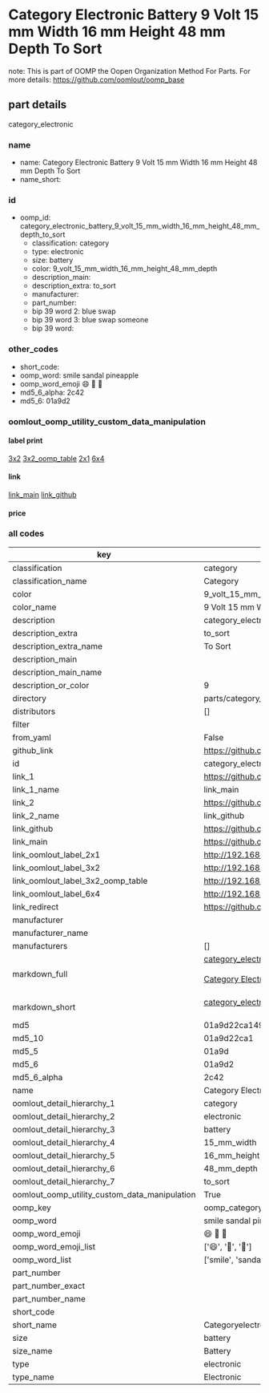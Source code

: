 # Category Electronic Battery 9 Volt 15 mm Width 16 mm Height 48 mm Depth To Sort  

note: This is part of OOMP the Oopen Organization Method For Parts. For more details: https://github.com/oomlout/oomp_base

##  part details
  



category_electronic



### name
* name: Category Electronic Battery 9 Volt 15 mm Width 16 mm Height 48 mm Depth To Sort
* name_short: 
### id
* oomp_id: category_electronic_battery_9_volt_15_mm_width_16_mm_height_48_mm_depth_to_sort
  * classification: category
  * type: electronic
  * size: battery
  * color: 9_volt_15_mm_width_16_mm_height_48_mm_depth
  * description_main: 
  * description_extra: to_sort
  * manufacturer: 
  * part_number: 
  * bip 39 word 2: blue swap
  * bip 39 word 3: blue swap someone
  * bip 39 word: 

### other_codes
* short_code: 
* oomp_word: smile sandal pineapple
* oomp_word_emoji :smile: :sandal: :pineapple:
* md5_6_alpha: 2c42
* md5_6: 01a9d2






### oomlout_oomp_utility_custom_data_manipulation
#### label print
[3x2](http://192.168.1.245:1112/?label=oomp%202c42)
[3x2_oomp_table](http://192.168.1.108:1112/?label=oomp%202c42)
[2x1](http://192.168.1.242:1112/?label=oomp%202c42)
[6x4](http://192.168.1.55:1112/?label=oomp%202c42)    

#### link

[link_main](https://github.com/oomlout/oomlout_oomp_version_1_messy/tree/main/parts/category_electronic_battery_9_volt_15_mm_width_16_mm_height_48_mm_depth_to_sort) [link_github](https://github.com/oomlout/oomlout_oomp_version_1_messy/tree/main/parts/category_electronic_battery_9_volt_15_mm_width_16_mm_height_48_mm_depth_to_sort)                             

#### price







### all codes 
| key | value |  
| --- | --- |  
| classification | category |  
| classification_name | Category |  
| color | 9_volt_15_mm_width_16_mm_height_48_mm_depth |  
| color_name | 9 Volt 15 mm Width 16 mm Height 48 mm Depth |  
| description | category_electronic |  
| description_extra | to_sort |  
| description_extra_name | To Sort |  
| description_main |  |  
| description_main_name |  |  
| description_or_color | 9  |  
| directory | parts/category_electronic_battery_9_volt_15_mm_width_16_mm_height_48_mm_depth_to_sort |  
| distributors | [] |  
| filter |  |  
| from_yaml | False |  
| github_link | https://github.com/oomlout/oomlout_oomp_part_src/tree/main/parts/category_electronic_battery_9_volt_15_mm_width_16_mm_height_48_mm_depth_to_sort |  
| id | category_electronic_battery_9_volt_15_mm_width_16_mm_height_48_mm_depth_to_sort |  
| link_1 | https://github.com/oomlout/oomlout_oomp_version_1_messy/tree/main/parts/category_electronic_battery_9_volt_15_mm_width_16_mm_height_48_mm_depth_to_sort |  
| link_1_name | link_main |  
| link_2 | https://github.com/oomlout/oomlout_oomp_version_1_messy/tree/main/parts/category_electronic_battery_9_volt_15_mm_width_16_mm_height_48_mm_depth_to_sort |  
| link_2_name | link_github |  
| link_github | https://github.com/oomlout/oomlout_oomp_version_1_messy/tree/main/parts/category_electronic_battery_9_volt_15_mm_width_16_mm_height_48_mm_depth_to_sort |  
| link_main | https://github.com/oomlout/oomlout_oomp_version_1_messy/tree/main/parts/category_electronic_battery_9_volt_15_mm_width_16_mm_height_48_mm_depth_to_sort |  
| link_oomlout_label_2x1 | http://192.168.1.242:1112/?label=oomp%202c42 |  
| link_oomlout_label_3x2 | http://192.168.1.245:1112/?label=oomp%202c42 |  
| link_oomlout_label_3x2_oomp_table | http://192.168.1.108:1112/?label=oomp%202c42 |  
| link_oomlout_label_6x4 | http://192.168.1.55:1112/?label=oomp%202c42 |  
| link_redirect | https://github.com/oomlout/oomlout_oomp_version_1_messy/tree/main/parts/category_electronic_battery_9_volt_15_mm_width_16_mm_height_48_mm_depth_to_sort |  
| manufacturer |  |  
| manufacturer_name |  |  
| manufacturers | [] |  
| markdown_full | [category_electronic_battery_9_volt_15_mm_width_16_mm_height_48_mm_depth_to_sort](none)<br>[](none)<br>[Category Electronic Battery 9 Volt 15 Mm Width 16 Mm Height 48 Mm Depth To Sort](none)<br><br> |  
| markdown_short | [category_electronic_battery_9_volt_15_mm_width_16_mm_height_48_mm_depth_to_sort](none)<br><br> |  
| md5 | 01a9d22ca149092c0a5afe259e36d0c2 |  
| md5_10 | 01a9d22ca1 |  
| md5_5 | 01a9d |  
| md5_6 | 01a9d2 |  
| md5_6_alpha | 2c42 |  
| name | Category Electronic Battery 9 Volt 15 mm Width 16 mm Height 48 mm Depth To Sort |  
| oomlout_detail_hierarchy_1 | category |  
| oomlout_detail_hierarchy_2 | electronic |  
| oomlout_detail_hierarchy_3 | battery |  
| oomlout_detail_hierarchy_4 | 15_mm_width |  
| oomlout_detail_hierarchy_5 | 16_mm_height |  
| oomlout_detail_hierarchy_6 | 48_mm_depth |  
| oomlout_detail_hierarchy_7 | to_sort |  
| oomlout_oomp_utility_custom_data_manipulation | True |  
| oomp_key | oomp_category_electronic_battery_9_volt_15_mm_width_16_mm_height_48_mm_depth_to_sort |  
| oomp_word | smile sandal pineapple |  
| oomp_word_emoji | :smile: :sandal: :pineapple: |  
| oomp_word_emoji_list | [':smile:', ':sandal:', ':pineapple:'] |  
| oomp_word_list | ['smile', 'sandal', 'pineapple'] |  
| part_number |  |  
| part_number_exact |  |  
| part_number_name |  |  
| short_code |  |  
| short_name | Categoryelectronic |  
| size | battery |  
| size_name | Battery |  
| type | electronic |  
| type_name | Electronic |  
